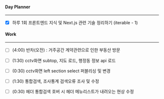 
#### Day Planner
---
- [x] 하루 1회 프론트엔드 지식 및 Next.js 관련 기술 정리하기  (iterable - 1)


#### Work
---
- [ ] (4:00) 반차(오전) : 거주공간 계약관련으로 인한 부동산 방문 

- [ ] (1:30) cctv화면 subtop, 지도 로드, 행정동 정보 api 로드
- [ ] (0:30) cctv화면 left section select 퍼블리싱 및 변경

- [ ] (1:30) 통합검색, 조사통계 검색오류 조사 및 수정
- [ ] (0:30) 헤더 통합검색 호버 시 헤더 메뉴리스트가 내려오는 현상 수정

